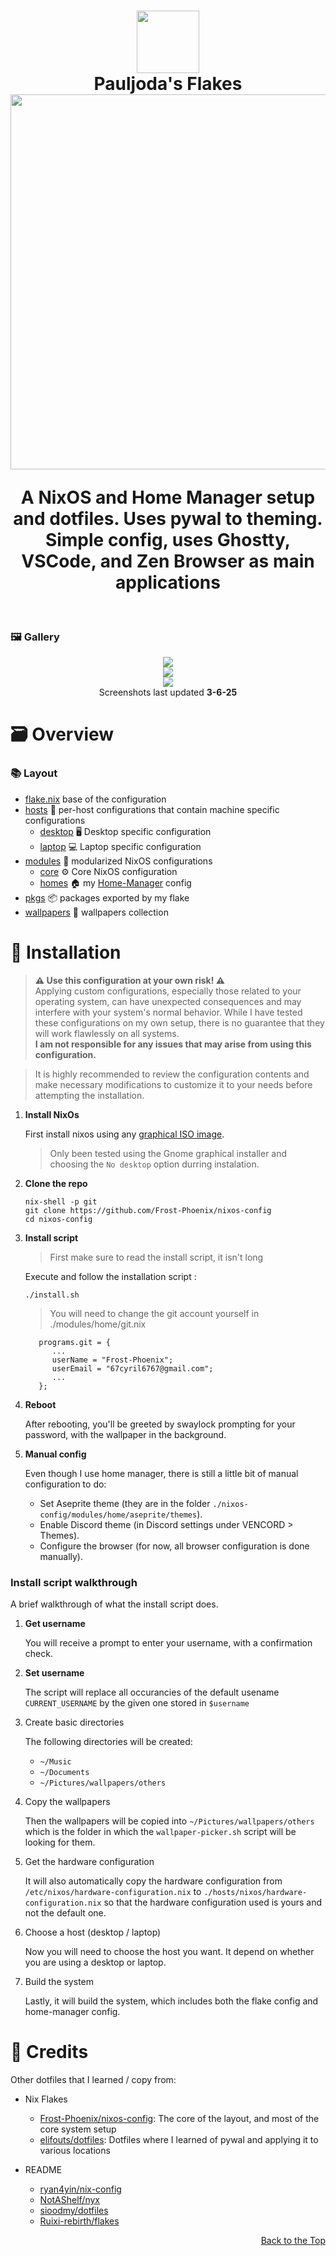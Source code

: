 <h1 align="center">
   <img src="./.github/assets/logo/nixos-logo.png  " width="100px" /> 
   <br>
      Pauljoda's Flakes 
   <br>
      <img src="https://raw.githubusercontent.com/catppuccin/catppuccin/main/assets/palette/macchiato.png" width="600px" /> <br>
   <div align="center">

   <div align="center">
      <p></p>
      <div align="center">
      A NixOS and Home Manager setup and dotfiles. Uses pywal to theming. Simple config, uses Ghostty, VSCode, and Zen Browser as main applications
   </div>
</h1>

<br>
</div>

### 🖼️ Gallery

<p align="center">
   <img src="./.github/assets/screenshots/1.png" /> <br>
   <img src="./.github/assets/screenshots/2.png" /> <br>
   <img src="./.github/assets/screenshots/3.png" /> <br>
   Screenshots last updated <b>3-6-25</b>
</p>

# 🗃️ Overview

### 📚 Layout

-   [flake.nix](flake.nix) base of the configuration
-   [hosts](hosts) 🌳 per-host configurations that contain machine specific configurations
    - [desktop](hosts/desktop/) 🖥️ Desktop specific configuration
    - [laptop](hosts/laptop/) 💻 Laptop specific configuration
-   [modules](modules) 🍱 modularized NixOS configurations
    -   [core](modules/core/) ⚙️ Core NixOS configuration
    -   [homes](modules/home/) 🏠 my [Home-Manager](https://github.com/nix-community/home-manager) config
-   [pkgs](flake/pkgs) 📦 packages exported by my flake
-   [wallpapers](wallpapers/) 🌄 wallpapers collection



# 🚀 Installation 

> **⚠️ Use this configuration at your own risk! ⚠️** <br>
> Applying custom configurations, especially those related to your operating system, can have unexpected consequences and may interfere with your system's normal behavior. While I have tested these configurations on my own setup, there is no guarantee that they will work flawlessly on all systems. <br>
> **I am not responsible for any issues that may arise from using this configuration.**

> It is highly recommended to review the configuration contents and make necessary modifications to customize it to your needs before attempting the installation.

1. **Install NixOs**

   First install nixos using any [graphical ISO image](https://nixos.org/download.html#nixos-iso). 
   > Only been tested using the Gnome graphical installer and choosing the ```No desktop``` option durring instalation.

2. **Clone the repo**

   ```
   nix-shell -p git
   git clone https://github.com/Frost-Phoenix/nixos-config
   cd nixos-config
   ```
3. **Install script**

   > First make sure to read the install script, it isn't long
   
   Execute and follow the installation script :
   ```
   ./install.sh
   ```
   > You will need to change the git account yourself in ./modules/home/git.nix
   ```
      programs.git = {
         ...
         userName = "Frost-Phoenix";
         userEmail = "67cyril6767@gmail.com";
         ...
      };
   ```
4. **Reboot**

   After rebooting, you'll be greeted by swaylock prompting for your password, with the wallpaper in the background.

5. **Manual config**

   Even though I use home manager, there is still a little bit of manual configuration to do:
      - Set Aseprite theme (they are in the folder `./nixos-config/modules/home/aseprite/themes`).
      - Enable Discord theme (in Discord settings under VENCORD > Themes).
      - Configure the browser (for now, all browser configuration is done manually).

### Install script walkthrough

A brief walkthrough of what the install script does.

1. **Get username**

   You will receive a prompt to enter your username, with a confirmation check.

2. **Set username**

   The script will replace all occurancies of the default usename ```CURRENT_USERNAME``` by the given one stored in ```$username```

3. Create basic directories

   The following directories will be created:
   - ```~/Music```
   - ```~/Documents```
   - ```~/Pictures/wallpapers/others```

4. Copy the wallpapers

   Then the wallpapers will be copied into ```~/Pictures/wallpapers/others``` which is the folder in which the ```wallpaper-picker.sh``` script will be looking for them.

5. Get the hardware configuration

   It will also automatically copy the hardware configuration from ```/etc/nixos/hardware-configuration.nix``` to ```./hosts/nixos/hardware-configuration.nix``` so that the hardware configuration used is yours and not the default one.

6. Choose a host (desktop / laptop)

   Now you will need to choose the host you want. It depend on whether you are using a desktop or laptop.

7. Build the system

   Lastly, it will build the system, which includes both the flake config and home-manager config.

# 👥 Credits

Other dotfiles that I learned / copy from:

- Nix Flakes
  - [Frost-Phoenix/nixos-config](https://github.com/Frost-Phoenix/nixos-config/): The core of the layout, and most of the core system setup
  - [elifouts/dotfiles](https://github.com/elifouts/Dotfiles): Dotfiles where I learned of pywal and applying it to various locations

- README
  - [ryan4yin/nix-config](https://github.com/ryan4yin/nix-config)
  - [NotAShelf/nyx](https://github.com/NotAShelf/nyx)
  - [sioodmy/dotfiles](https://github.com/sioodmy/dotfiles)
  - [Ruixi-rebirth/flakes](https://github.com/Ruixi-rebirth/flakes)


<!-- end of page, send back to the top -->

<div align="right">
  <a href="#readme">Back to the Top</a>
</div>
